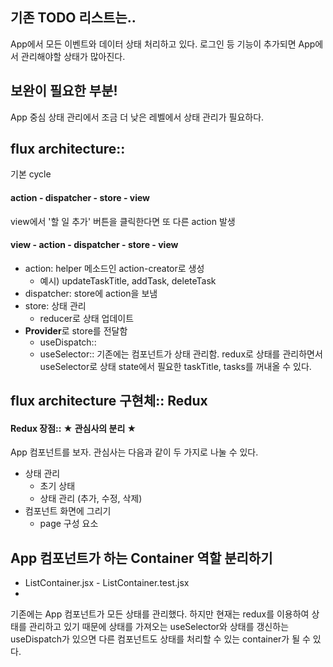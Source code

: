 ## 기존 TODO 리스트는..
App에서 모든 이벤트와 데이터 상태 처리하고 있다. 로그인 등 기능이 추가되면 App에서 관리해야할 상태가 많아진다.

## 보완이 필요한 부분!
App 중심 상태 관리에서 조금 더 낮은 레벨에서 상태 관리가 필요하다.

## flux architecture:: 
기본 cycle
#### action - dispatcher - store - view
view에서 '할 일 추가' 버튼을 클릭한다면 또 다른 action 발생
#### view - action - dispatcher - store - view

* action: helper 메소드인 action-creator로 생성
    - 예시) updateTaskTitle, addTask, deleteTask
* dispatcher: store에 action을 보냄
* store: 상태 관리
    - reducer로 상태 업데이트
* **Provider**로 store를 전달함
    - useDispatch::
    - useSelector:: 기존에는 컴포넌트가 상태 관리함. redux로 상태를 관리하면서 useSelector로 상태 state에서 필요한 taskTitle, tasks를 꺼내올 수 있다.

## flux architecture 구현체:: Redux
#### Redux 장점:: ★ 관심사의 분리 ★
App 컴포넌트를 보자.
관심사는 다음과 같이 두 가지로 나눌 수 있다.
* 상태 관리
    - 초기 상태
    - 상태 관리 (추가, 수정, 삭제)
* 컴포넌트 화면에 그리기
    - page 구성 요소

## App 컴포넌트가 하는 Container 역할 분리하기
* ListContainer.jsx - ListContainer.test.jsx
* 
기존에는 App 컴포넌트가 모든 상태를 관리했다.
하지만 현재는 redux를 이용하여 상태를 관리하고 있기 때문에
상태를 가져오는 useSelector와 상태를 갱신하는 useDispatch가 있으면
다른 컴포넌트도 상태를 처리할 수 있는 container가 될 수 있다.